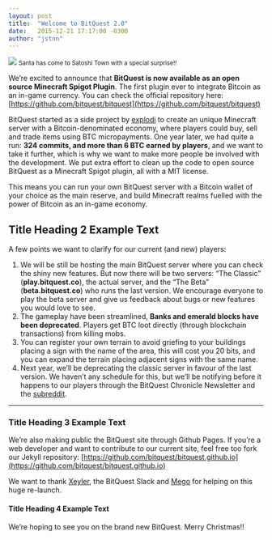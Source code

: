 ```yaml
---
layout: post
title:  "Welcome to BitQuest 2.0"
date:   2015-12-21 17:17:00 -0300
author: "jstnn"
---
```

![](http://i.imgur.com/hDK3kMb.png)
<small>Santa has come to Satoshi Town with a special surprise!!</small>

We’re excited to announce that **BitQuest is now available as an open source Minecraft Spigot Plugin**. The first plugin ever to integrate Bitcoin as an in-game currency. You can check the official repository here: [https://github.com/bitquest/bitquest](https://github.com/bitquest/bitquest)

BitQuest started as a side project by [explodi](https://github.com/explodi) to create an unique Minecraft server with a Bitcoin-denominated economy, where players could buy, sell and trade items using BTC micropayments. One year later, we had quite a run: **324 commits, and more than 6 BTC earned by players**, and we want to take it further, which is why we want to make more people be involved with the development. We put extra effort to clean up the code to open source BitQuest as a Minecraft Spigot plugin, all with a MIT license.

This means you can run your own BitQuest server with a Bitcoin wallet of your choice as the main reserve, and build Minecraft realms fuelled with the power of Bitcoin as an in-game economy.

## Title Heading 2 Example Text

A few points we want to clarify for our current (and new) players:

1. We will be still be hosting the main BitQuest server where you can check the shiny new features. But now there will be two servers: “The Classic” (**play.bitquest.co**), the actual server, and the “The Beta” (**beta.bitquest.co**) who runs the last version. We encourage everyone to play the beta server and give us feedback about bugs or new features you would love to see. 
2. The gameplay have been streamlined, **Banks and emerald blocks have been deprecated**. Players get BTC loot directly (through blockchain transactions) from killing mobs. 
3. You can register your own terrain to avoid griefing to your buildings placing a sign with the name of the area, this will cost you 20 bits, and you can expand the terrain placing adjacent signs with the same name. 
4. Next year, we’ll be deprecating the classic server in favour of the last version. We haven’t any schedule for this, but we’ll be notifying before it happens to our players through the BitQuest Chronicle Newsletter and the [subreddit](https://www.reddit.com/r/bitquest).

***

### Title Heading 3 Example Text

We’re also making public the BitQuest site through Github Pages. If you’re a web developer and want to contribute to our current site, feel free too fork our Jekyll repository: [https://github.com/bitquest/bitquest.github.io](https://github.com/bitquest/bitquest.github.io)

We want to thank [Xeyler](https://github.com/Xeyler), the BitQuest Slack and [Mego](http://mego.cl) for helping on this huge re-launch.

#### Title Heading 4 Example Text

We’re hoping to see you on the brand new BitQuest.
Merry Christmas!!